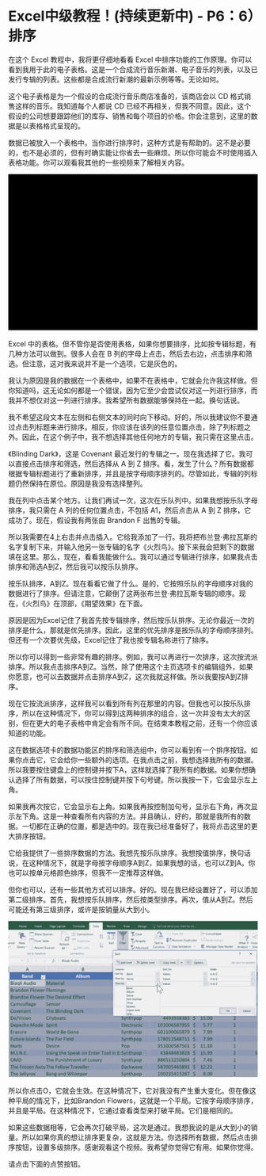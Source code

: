 # Excel中级教程！(持续更新中) - P6：6）排序 

在这个 Excel 教程中，我将更仔细地看看 Excel 中排序功能的工作原理。你可以看到我用于此的电子表格。这是一个合成流行音乐新潮、电子音乐的列表，以及已发行专辑的列表。这些都是合成流行新潮的最新示例等等。无论如何。

这个电子表格是为一个假设的合成流行音乐商店准备的，该商店会以 CD 格式销售这样的音乐。我知道每个人都说 CD 已经不再相关，但我不同意。因此，这个假设的公司想要跟踪他们的库存、销售和每个项目的价格。你会注意到，这里的数据是以表格格式呈现的。

数据已被放入一个表格中。当你进行排序时，这种方式是有帮助的。这不是必要的，也不是必须的，但有时确实能让你省去一些麻烦。所以你可能会不时使用插入表格功能。你可以观看我其他的一些视频来了解相关内容。

![](img/72d133b0415333e48ab10289a25b8d58_1.png)

Excel 中的表格。但不管你是否使用表格，如果你想要排序，比如按专辑标题，有几种方法可以做到。很多人会在 B 列的字母上点击，然后去右边，点击排序和筛选。但注意，这对我来说并不是一个选项，它是灰色的。

我认为原因是我的数据在一个表格中，如果不在表格中，它就会允许我这样做。但你知道吗，这无论如何都是一个错误，因为它至少会尝试仅对这一列进行排序，而我并不想仅对这一列进行排序。我希望所有数据能够保持在一起。换句话说。

我不希望这段文本在左侧和右侧文本的同时向下移动。好的，所以我建议你不要通过点击列标题来进行排序。相反，你应该在该列的任意位置点击，除了列标题之外。因此，在这个例子中，我不想选择其他任何地方的专辑，我只需在这里点击。

《Blinding Dark》，这是 Covenant 最近发行的专辑之一。现在我选择了它。我可以直接点击排序和筛选，然后选择从 A 到 Z 排序。看，发生了什么？所有数据都根据专辑标题进行了重新排序，并且是按字母顺序排列的。尽管如此，专辑的列标题仍然保持在原位。原因是我没有选择整列。

我在列中点击某个地方。让我们再试一次，这次在乐队列中。如果我想按乐队字母排序，我只需在 A 列的任何位置点击，不包括 A1，然后点击从 A 到 Z 排序，它成功了。现在，假设我有两张由 Brandon F 出售的专辑。

所以我需要在4上右击并点击插入。它给我添加了一行。我将把布兰登·弗拉瓦斯的名字复制下来，并输入他另一张专辑的名字《火烈鸟》。接下来我会把剩下的数据填在这里。那么，现在，看看我能做什么。我可以通过专辑进行排序，如果我点击排序和筛选A到Z，然后我可以按乐队排序。

按乐队排序，A到Z。现在看看它做了什么。是的，它按照乐队的字母顺序对我的数据进行了排序。但请注意，它颠倒了这两张布兰登·弗拉瓦斯专辑的顺序。现在，《火烈鸟》在顶部，《期望效果》在下面。

原因是因为Excel记住了我首先按专辑排序，然后按乐队排序。无论你最近一次的排序是什么，那就是优先排序。因此，这里的优先排序是按乐队的字母顺序排列。但还有一个次要优先级，Excel记住了我也按专辑名称进行了排序。

所以你可以得到一些非常有趣的排序。例如，我可以再进行一次排序，这次按流派排序。所以我点击排序A到Z。当然，除了使用这个主页选项卡的编辑组外，如果你愿意，也可以去数据并点击排序A到Z，这次我就这样做。所以我要按A到Z排序。

现在它按流派排序，这样我可以看到所有列在那里的内容。但我也可以按乐队排序，所以在这种情况下，你可以得到这两种排序的组合，这一次并没有太大的区别，但在更大的电子表格中肯定会有所不同。在结束本教程之前，还有一个你应该知道的功能。

这在数据选项卡的数据功能区的排序和筛选组中，你可以看到有一个排序按钮。如果你点击它，它会给你一些额外的选项。在我点击之前，我想选择我所有的数据。所以我要按住键盘上的控制键并按下A，这样就选择了我所有的数据。如果你想确认选择了所有数据，可以按住控制键并按下句号键。所以我按一下，它会显示左上角。

如果我再次按它，它会显示右上角。如果我再按控制加句号，显示右下角，再次显示左下角。这是一种查看所有内容的方法。并且确认，好的，那就是我所有的数据。一切都在正确的位置，都是选中的。现在我已经准备好了，我将点击这里的更大排序按钮。

它给我提供了一些排序数据的方法。我想先按乐队排序。我想按值排序，换句话说，在这种情况下，就是字母按字母顺序A到Z，如果我想的话，也可以Z到A。你也可以按单元格颜色排序，但我不一定推荐这样做。

但你也可以，还有一些其他方式可以排序。好的。现在我已经设置好了，可以添加第二级排序。首先，我想按乐队排序，然后按类型排序。再次，值从A到Z。然后可能还有第三级排序，或许是按销量从大到小。

![](img/72d133b0415333e48ab10289a25b8d58_3.png)

所以你点击O，它就会生效。在这种情况下，它对我没有产生重大变化。但在像这种平局的情况下，比如Brandon Flowers，这就是一个平局。它按字母顺序排序，并且是平局。在这种情况下，它通过查看类型来打破平局。它们是相同的。

如果这些数据相等，它会再次打破平局，这次是通过。我想我说的是从大到小的销量。所以如果你真的想让排序更复杂，这就是方法。你选择所有数据，然后点击排序按钮，设置多级排序。感谢观看这个视频。我希望你觉得它有用。如果你觉得。

请点击下面的点赞按钮。
